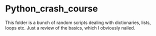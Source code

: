# Python_crash_course

This folder is a bunch of random scripts dealing with dictionaries, lists, loops etc. 
Just a review of the basics, which I obviously nailed.
